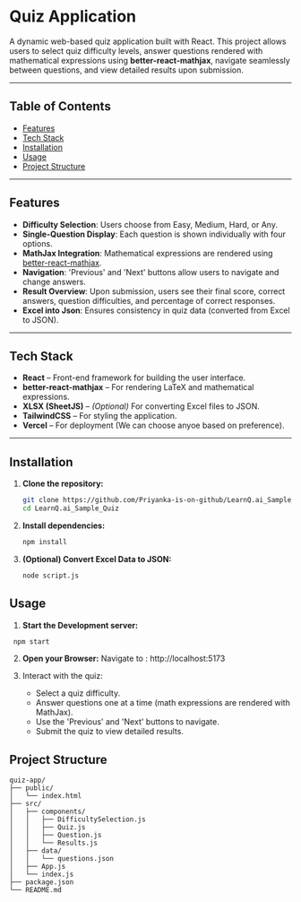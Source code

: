 # Quiz Application

A dynamic web-based quiz application built with React. This project allows users to select quiz difficulty levels, answer questions rendered with mathematical expressions using **better-react-mathjax**, navigate seamlessly between questions, and view detailed results upon submission.

---

## Table of Contents

- [Features](#features)
- [Tech Stack](#tech-stack)
- [Installation](#installation)
- [Usage](#usage)
- [Project Structure](#project-structure)
---

## Features

- **Difficulty Selection**: Users choose from Easy, Medium, Hard, or Any.
- **Single-Question Display**: Each question is shown individually with four options.
- **MathJax Integration**: Mathematical expressions are rendered using [better-react-mathjax](https://www.npmjs.com/package/better-react-mathjax).
- **Navigation**: 'Previous' and 'Next' buttons allow users to navigate and change answers.
- **Result Overview**: Upon submission, users see their final score, correct answers, question difficulties, and percentage of correct responses.
- **Excel into Json**: Ensures consistency in quiz data (converted from Excel to JSON).

---

## Tech Stack

- **React** – Front-end framework for building the user interface.
- **better-react-mathjax** – For rendering LaTeX and mathematical expressions.
- **XLSX (SheetJS)** – *(Optional)* For converting Excel files to JSON.
- **TailwindCSS** – For styling the application.
- **Vercel** – For deployment (We can choose anyoe based on preference).

---

## Installation

1. **Clone the repository:**

   ```bash
   git clone https://github.com/Priyanka-is-on-github/LearnQ.ai_Sample_Quiz.git
   cd LearnQ.ai_Sample_Quiz
   ```
2. **Install dependencies:**
   ```bash
   npm install
   ```
3. **(Optional) Convert Excel Data to JSON:**
   ```bash
   node script.js
   ```
## Usage
1. **Start the Development server:**
  ```bash
   npm start
  ```
2. **Open your Browser:**
   Navigate to : http://localhost:5173  
 
3. Interact with the quiz:
    - Select a quiz difficulty.
    - Answer questions one at a time (math expressions are rendered with MathJax).
    - Use the 'Previous' and 'Next' buttons to navigate.
    - Submit the quiz to view detailed results.

## Project Structure
```pgsql
quiz-app/
├── public/
│   └── index.html
├── src/
│   ├── components/
│   │   ├── DifficultySelection.js
│   │   ├── Quiz.js
│   │   ├── Question.js
│   │   └── Results.js
│   ├── data/
│   │   └── questions.json
│   ├── App.js
│   └── index.js
├── package.json
└── README.md
```
